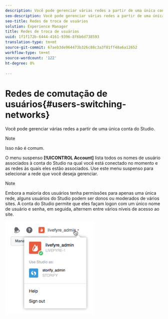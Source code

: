 ```yaml
---
description: Você pode gerenciar várias redes a partir de uma única conta do Studio.
seo-description: Você pode gerenciar várias redes a partir de uma única conta do Studio.
seo-title: Redes de troca de usuários
solution: Experience Manager
title: Redes de troca de usuários
uuid: 1f1f172b-6444-4161-9396-8f6b6d738593
translation-type: tm+mt
source-git-commit: 67aeb3de964473b326c88c3a3f81ff48a6a12652
workflow-type: tm+mt
source-wordcount: '122'
ht-degree: 0%

---
```



# Redes de comutação de usuários{#users-switching-networks}

Você pode gerenciar várias redes a partir de uma única conta do Studio.

>[!NOTE]
>
>Isso não é comum.

O menu suspenso **[!UICONTROL Account]** lista todos os nomes de usuário associados à conta do Studio na qual você está conectado no momento e as redes às quais eles estão associados. Use este menu suspenso para selecionar a rede que você deseja gerenciar.

>[!NOTE]
>
>Embora a maioria dos usuários tenha permissões para apenas uma única rede, alguns usuários do Studio podem ser donos ou moderados de vários sites. A conta do Studio permite que eles façam logon com um único nome de usuário e senha, em seguida, alternem entre vários níveis de acesso ao site.

![](assets/UsersChangeAccount-285x300.png)

